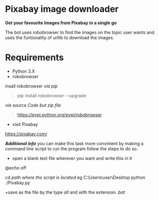 # Pixabay image downloader
**Get your favourite Images from Pixabay in a single go**  

The bot uses robobrowser to find the images on the topic user wants and uses the funtionality of urllib to download the images.

# **Requirements**
+ Python 3.X 
+ robobrowser

insall robobrowser 
_via pip_
>pip install robobrowser --upgrade

_via source Code but zip file_
>https://pypi.python.org/pypi/robobrowser

+ visit Pixabay  

https://pixabay.com/

**_Additional info_**
you can make this task more convinient by making a command line script to run the program follow the steps to do so.

+ open a blank text file wherever you want and write this in it

@echo off

cd _path where the script is located_ eg C:\Users\user\Desktop
python ./Pixabay.py

+save as the file by the type _all_ and with the extension _.bat_
